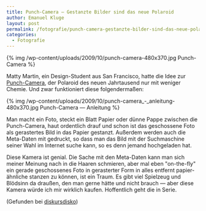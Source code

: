 ```yaml
---
title: Punch-Camera — Gestanzte Bilder sind das neue Polaroid
author: Emanuel Kluge
layout: post
permalink: /fotografie/punch-camera-gestanzte-bilder-sind-das-neue-polaroid/
categories:
  - Fotografie
---
```


{% img /wp-content/uploads/2009/10/punch-camera-480x370.jpg Punch-Camera %}

Matty Martin, ein Design-Student aus San Francisco, hatte die Idee zur [Punch-Camera](http://www.coroflot.com/public/individual_set.asp?from_url=true&individual_id=258968&set_id=327969), der Polaroid des neuen Jahrtausend nur mit weniger Chemie. Und zwar funktioniert diese folgendermaßen:

{% img /wp-content/uploads/2009/10/punch-camera_-_anleitung-480x370.jpg Punch-Camera — Anleitung %}

Man macht ein Foto, steckt ein Blatt Papier oder dünne Pappe zwischen die Punch-Camera, haut ordentlich drauf und schon ist das geschossene Foto als gerastertes Bild in das Papier gestanzt. Außerdem werden auch die Meta-Daten mit gedruckt, so dass man das Bild mit der Suchmaschine seiner Wahl im Internet suche kann, so es denn jemand hochgeladen hat.

Diese Kamera ist genial. Die Sache mit den Meta-Daten kann man sich meiner Meinung nach in die Haaren schmieren, aber mal eben "on-the-fly" ein gerade geschossenes Foto in gerasterter Form in alles entfernt papier-ähnliche stanzen zu können, ist ein Traum. Es gibt viel Spielzeug und Blödsinn da draußen, den man gerne hätte und nicht brauch — aber diese Kamera würde ich mir wirklich kaufen. Hoffentlich geht die in Serie.

(Gefunden bei [diskursdisko](http://www.diskursdisko.de/2009/10/punch/))
